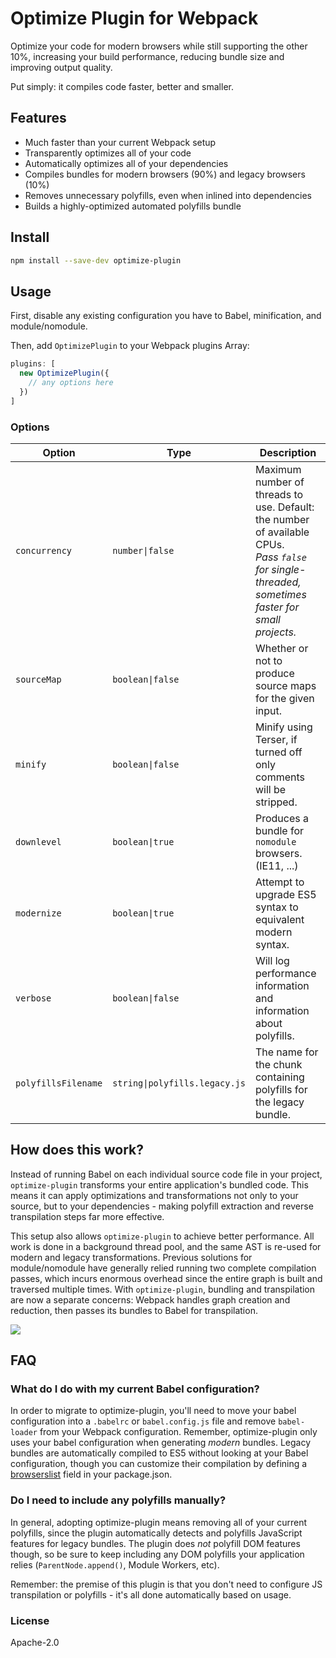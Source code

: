 # Optimize Plugin for Webpack

Optimize your code for modern browsers while still supporting the other 10%,
increasing your build performance, reducing bundle size and improving output quality.

Put simply: it compiles code faster, better and smaller.

## Features

- Much faster than your current Webpack setup
- Transparently optimizes all of your code
- Automatically optimizes all of your dependencies
- Compiles bundles for modern browsers (90%) and legacy browsers (10%)
- Removes unnecessary polyfills, even when inlined into dependencies
- Builds a highly-optimized automated polyfills bundle

## Install

```sh
npm install --save-dev optimize-plugin
```

## Usage

First, disable any existing configuration you have to Babel, minification, and module/nomodule.

Then, add `OptimizePlugin` to your Webpack plugins Array:

```js
plugins: [
  new OptimizePlugin({
    // any options here
  })
]
```

### Options

| Option | Type | Description
|---|---|---
| `concurrency` | `number\|false` | Maximum number of threads to use. Default: the number of available CPUs. <br>_Pass `false` for single-threaded, sometimes faster for small projects._
| `sourceMap` | `boolean\|false` | Whether or not to produce source maps for the given input. |
| `minify` | `boolean\|false` | Minify using Terser, if turned off only comments will be stripped. |
| `downlevel` | `boolean\|true` | Produces a bundle for `nomodule` browsers. (IE11, ...) |
| `modernize` | `boolean\|true` | Attempt to upgrade ES5 syntax to equivalent modern syntax. |
| `verbose` | `boolean\|false` | Will log performance information and information about polyfills. |
| `polyfillsFilename` | `string\|polyfills.legacy.js` | The name for the chunk containing polyfills for the legacy bundle. |


## How does this work?

Instead of running Babel on each individual source code file in your project, `optimize-plugin`
transforms your entire application's bundled code. This means it can apply optimizations and
transformations not only to your source, but to your dependencies - making polyfill extraction
and reverse transpilation steps far more effective.

This setup also allows `optimize-plugin` to achieve better performance. All work is done in
a background thread pool, and the same AST is re-used for modern and legacy transformations.
Previous solutions for module/nomodule have generally relied running two complete compilation
passes, which incurs enormous overhead since the entire graph is built and traversed multiple
times. With `optimize-plugin`, bundling and transpilation are now a separate concerns: Webpack
handles graph creation and reduction, then passes its bundles to Babel for transpilation.

<img src="https://user-images.githubusercontent.com/105127/74685954-0cd21a80-519e-11ea-99f9-8fa5f3aef1b8.png">

## FAQ

### What do I do with my current Babel configuration?

In order to migrate to optimize-plugin, you'll need to move your babel configuration into a `.babelrc` or `babel.config.js` file and remove `babel-loader` from your Webpack configuration. Remember, optimize-plugin only uses your babel configuration when generating _modern_ bundles. Legacy bundles are automatically compiled to ES5 without looking at your Babel configuration, though you can customize their compilation by defining a [browserslist](https://github.com/browserslist/browserslist) field in your package.json.

### Do I need to include any polyfills manually?

In general, adopting optimize-plugin means removing all of your current polyfills, since the plugin automatically detects and polyfills JavaScript features for legacy bundles. The plugin does _not_ polyfill DOM features though, so be sure to keep including any DOM polyfills your application relies (`ParentNode.append()`, Module Workers, etc).

Remember: the premise of this plugin is that you don't need to configure JS transpilation or polyfills - it's all done automatically based on usage.

### License

Apache-2.0
